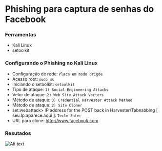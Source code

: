 # Phishing para captura de senhas do Facebook

### Ferramentas

- Kali Linux
- setoolkit

### Configurando o Phishing no Kali Linux

- Configuração de rede: ```Placa em modo brigde ```
- Acesso root: ``` sudo su ```
- Iniciando o setoolkit: ``` setoolkit ```
- Tipo de ataque: ``` 1) Social-Engineering Attacks ```
- Vetor de ataque: ``` 2) Web Site Attack Vectors ```
- Método de ataque: ``` 3) Credential Harvester Attack Method ```
- Método de ataque: ``` 2) Site Cloner ```
- set:webattack> IP address for the POST back in Harvester/Tabnabbing [ seu.Ip.aparece.aqui ]: ``` Tecle Enter ```
- URL para clone: http://www.facebook.com

### Resutados

![Alt text](./passwd.png "Optional title")
